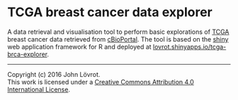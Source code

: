 TCGA breast cancer data explorer
================================

A data retrieval and visualisation tool to perform basic explorations of [TCGA](http://cancergenome.nih.gov/) breast cancer data retrieved from [cBioPortal](http://www.cbioportal.org/). The tool is based on the [shiny](http://shiny.rstudio.com/) web application framework for R and deployed at [lovrot.shinyapps.io/tcga-brca-explorer](http://lovrot.shinyapps.io/tcga-brca-explorer).

- - -

Copyright (c) 2016 John Lövrot.  
This work is licensed under a [Creative Commons Attribution 4.0 International License](http://creativecommons.org/licenses/by/4.0/).
